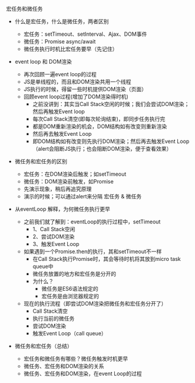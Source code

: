 宏任务和微任务
- 什么是宏任务，什么是微任务，两者区别
    - 宏任务：setTimeout、setInterval、Ajax、DOM事件
    - 微任务：Promise async/await
    - 微任务执行时机比宏任务要早（先记住）


- event loop 和 DOM渲染
    - 再次回顾一遍event loop的过程
    - JS是单线程的，而且和DOM渲染共用一个线程
    - JS执行的时候，得留一些时机提供DOM渲染（页面）
    - 回顾event loop过程(增加了DOM渲染得时机)
        - 之前没讲到：其实当Call Stack空闲的时候；我们会尝试DOM渲染；然后再触发Event loop
        - 每次Call Stack清空(即每次轮询结束)，即同步任务执行完
        - 都是DOM重新渲染的机会，DOM结构如有改变则重新渲染
        - 然后再去触发Event Loop
        - 即DOM结构如有改变则先执行DOM渲染；然后再去触发Event Loop
    （alert会阻断JS执行；也会阻断DOM渲染，便于查看效果）
- 微任务和宏任务的区别
    - 宏任务：在DOM渲染后触发；如setTimeout
    - 微任务：DOM渲染前触发，如Promise
    - 先演示现象，稍后再追究原理
    - 演示的时候；可以通过alert来分隔 宏任务 & 微任务

- 从eventLoop 解释，为何微任务执行更早
    - 之前我们就了解到：eventLoop的执行过程中，setTimeout
        - 1、Call Stack空闲
        - 2、尝试DOM渲染
        - 3、触发Event Loop
    - 如果遇到一个Promise.then的执行，其和setTimeout不一样
        - 在Call Stack执行Promise时，其会等待时机将其放到micro task queue中
        - 微任务放置的地方和宏任务是分开的
        - 为什么？
            - 微任务是ES6语法规定的
            - 宏任务是由浏览器规定的
    -  现在的执行流程（即尝试DOM渲染把微任务和宏任务分开了）
        - Call Stack清空
        - 执行当前的微任务
        - 尝试DOM渲染
        - 触发Event Loop（call queue）

- 微任务和宏任务（总结）
    - 宏任务和微任务有哪些？微任务触发时机更早
    - 微任务、宏任务和DOM渲染的关系
    - 微任务、宏任务和DOM渲染，在event Loop的过程